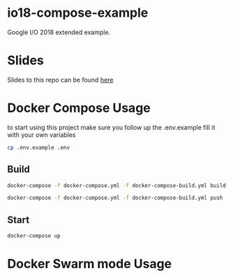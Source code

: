 # io18-compose-example
Google I/O 2018 extended example.

# Slides
Slides to this repo can be found [here](http://google.com)

# Docker Compose Usage
to start using this project make sure you follow up the .env.example fill it with your own variables

```bash
cp .env.example .env
```

## Build
```bash
docker-compose -f docker-compose.yml -f docker-compose-build.yml build

docker-compose -f docker-compose.yml -f docker-compose-build.yml push

```

## Start
```bash
docker-compose up
```

# Docker Swarm mode Usage